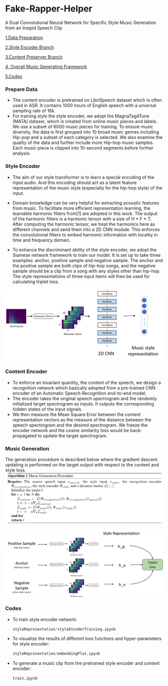 # Fake-Rapper-Helper
A Dual Convolutional Neural Network for Specific Style Music Generation from an Insipid Speech Clip


[1.Data Preparation](#prepare-data)

[2.Style Encoder Branch](#style-encoder)

[3.Content Preserver Branch](#content-encoder)

[4. Overall Music Generating Framework](#music-generation)

[5.Codes](#code)


### Prepare Data
- The content encoder is pretrained on LibriSpeech dataset which is often used in ASR. It contains 1000 hours of English speech with a unversal sampling rate of 16k.
- For training  style the style encoder, we adopt the MagnaTagATune (MATA) dataser, which is created from online music pieces and labels. We use a subset of 6000 music pieces for training. To ensure music diversity, the data is first grouped into 10 broad music genres including Hip-pop and a subset of each category is selected.  We also examine the quality of the data and further include more Hip-hop music samples. Each music piece is clipped into 10-second segments before further analysis.


### Style Encoder
- The aim of our style transformer is to learn a special encoding of the input audio. And this encoding should act as a latent feature representation of the music style (especially for the hip-hop style) of the input. 

- Domain knowledge can be very helpful for extracting acoustic features from music. To facilitate more efficient representation learning, the learnable harmonic filters from[1] are adopted in this work. The output of the harmonic filters is a harmonic tensor with a size of H * F * T.  After computing the harmonic tensor, we treat the harmonics here as different channels and send them into a 2D CNN module. This enforces the convolutional filters to embed harmonic information with locality in time and frequency domain.

- To enhance the discriminant ability of the style encoder, we adopt the Siamese network framework to train our model. It is set up to take three examples: anchor, positive sample and negative sample. The anchor and the positive sample are both clips of hip-hop songs, and the negative sample should be a clip from a song with any styles other than hip-hop. The style representations of three input items will then be used for calculating triplet loss.

![](pic/styleEnc.png)


### Content Encoder
- To enforce an invariant quantity, the content of the speech, we design a recognition network which basically adopted from a pre-trained CNN encoder of an Automatic Speech Recognition end-to-end model. 
- The encoder takes the original speech spectrogram and the randomly initialized target spectrogram as inputs. It outputs the corresponding hidden states of the input signals.
- We then measure the Mean Square Error between the content representation vectors as the measure of the distance between the speech spectrogram and the desired spectrogram. We freeze the encoder network and the cosine similarity loss would be back-propagated to update the target spectrogram.


### Music Generation
The generation procedure is described below where the gradient descent updating is performed on the target output with respect to the content and style loss.
![](pic/generation.png)

![](pic/triplet.png)



### Codes

- To train style encoder network: 

  ```python
  styleRepresentation/styleEncoderTraining.ipynb
  ```

- To visualize the results of different loss functions and hyper-parameters for style encoder:

  ```python
  styleRepresentation/embeddingPlot.ipynb
  ```

- To generate a music clip from the pretrained style encoder and content encoder:

  ```python
  train.ipynb
  ```

  